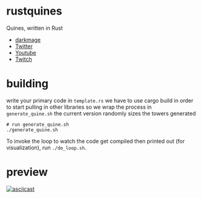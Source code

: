 # rustquines

Quines, written in Rust

- [darkmage](https://www.evildojo.com)
- [Twitter](https://www.twitter.com/evildojo666)
- [Youtube](https://www.youtube.com/@evildojo666)
- [Twitch](https://www.twitch.tv/@evildojo666)

# building

write your primary code in `template.rs`
we have to use cargo build in order to start pulling in other libraries
so we wrap the process in `generate_quine.sh`
the current version randomly sizes the towers generated

```
# run generate_quine.sh
./generate_quine.sh
```

To invoke the loop to watch the code get compiled then printed out (for visualization), run `./do_loop.sh`.


# preview

[![asciicast](https://asciinema.org/a/fR8nQrRnSTTrx0bWeMldArJ1n.svg)](https://asciinema.org/a/fR8nQrRnSTTrx0bWeMldArJ1n)

